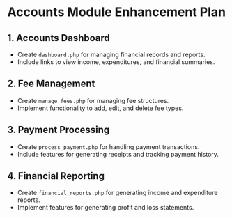 # Accounts Module Enhancement Plan

## 1. Accounts Dashboard
- Create `dashboard.php` for managing financial records and reports.
- Include links to view income, expenditures, and financial summaries.

## 2. Fee Management
- Create `manage_fees.php` for managing fee structures.
- Implement functionality to add, edit, and delete fee types.

## 3. Payment Processing
- Create `process_payment.php` for handling payment transactions.
- Include features for generating receipts and tracking payment history.

## 4. Financial Reporting
- Create `financial_reports.php` for generating income and expenditure reports.
- Implement features for generating profit and loss statements.
